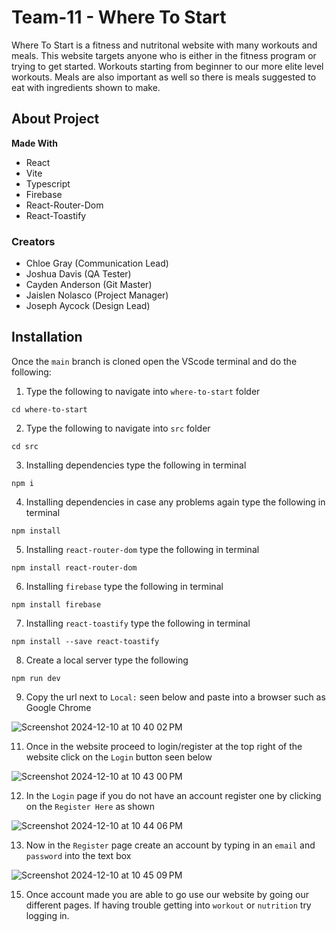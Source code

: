 # Team-11 - Where To Start
Where To Start is a fitness and nutritonal website with many workouts and meals. This website targets anyone who is either in the fitness program or trying to get started. Workouts starting from beginner to our more elite level workouts. Meals are also important as well so there is meals suggested to eat with ingredients shown to make.

## About Project
**Made With**
- React
- Vite
- Typescript
- Firebase
- React-Router-Dom
- React-Toastify

### Creators
- Chloe Gray (Communication Lead)
- Joshua Davis (QA Tester)
- Cayden Anderson (Git Master)
- Jaislen Nolasco (Project Manager)
- Joseph Aycock (Design Lead)
  
## Installation
Once the `main` branch is cloned open the VScode terminal and do the following:
1. Type the following to navigate into `where-to-start` folder
```
cd where-to-start
```
2. Type the following to navigate into `src` folder
```
cd src
```
3. Installing dependencies type the following in terminal
```
npm i
```
4. Installing dependencies in case any problems again type the following in terminal
```
npm install
```
5. Installing `react-router-dom` type the following in terminal
```
npm install react-router-dom
```
6. Installing `firebase` type the following in terminal
```
npm install firebase
```
7. Installing `react-toastify` type the following in terminal
```
npm install --save react-toastify
```
8. Create a local server type the following
```
npm run dev
```
9. Copy the url next to `Local:` seen below and paste into a browser such as Google Chrome

![Screenshot 2024-12-10 at 10 40 02 PM](https://github.com/user-attachments/assets/d392661f-2f4a-4628-9164-4019de50bb7d)

11. Once in the website proceed to login/register at the top right of the website click on the `Login` button seen below
 
![Screenshot 2024-12-10 at 10 43 00 PM](https://github.com/user-attachments/assets/267cd6d9-a061-4b06-9c2e-4c2a16dcce17)

12. In the `Login` page if you do not have an account register one by clicking on the `Register Here` as shown

![Screenshot 2024-12-10 at 10 44 06 PM](https://github.com/user-attachments/assets/dd6de747-7ab6-4632-9782-aee745654985)

13. Now in the `Register` page create an account by typing in an `email` and `password` into the text box

![Screenshot 2024-12-10 at 10 45 09 PM](https://github.com/user-attachments/assets/3510d9b1-2398-497d-8de4-a2fd941341e4)

15. Once account made you are able to go use our website by going our different pages. If having trouble getting into `workout` or `nutrition` try logging in.

